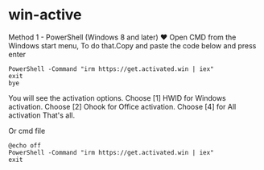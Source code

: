 # win-active
Method 1 - PowerShell (Windows 8 and later) ❤️
Open CMD from the Windows start menu, To do that.Copy and paste the code below and press enter
```
PowerShell -Command "irm https://get.activated.win | iex"
exit
bye
```

You will see the activation options. Choose [1] HWID for Windows activation. Choose [2] Ohook for Office activation. Choose [4] for All activation
That's all.


Or cmd file 
```
@echo off
PowerShell -Command "irm https://get.activated.win | iex"
exit
```
